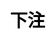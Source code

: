 ---
title: 下注
layout: toto_3/bet
description: 玩幸运游戏多多3的时候，在这里进行下注.
js: ["js/game/toto_3/parameter.js", "js/game/toto_3/share.js", "js/game/toto_3/bet.js"]
css: ["css/game/toto_3/toto_3.css"]
---